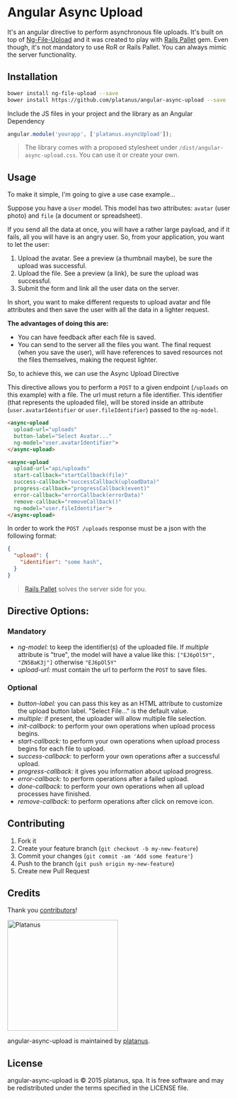 # Angular Async Upload

It's an angular directive to perform asynchronous file uploads. It's built on top of [Ng-File-Upload](https://github.com/danialfarid/ng-file-upload) and it was created to play with [Rails Pallet](https://github.com/platanus/rails_pallet) gem. Even though, it's not mandatory to use RoR or Rails Pallet. You can always mimic the server functionality.

## Installation

```bash
bower install ng-file-upload --save
bower install https://github.com/platanus/angular-async-upload --save
```

Include the JS files in your project and the library as an Angular Dependency

```javascript
angular.module('yourapp', ['platanus.asyncUpload']);
```

> The library comes with a proposed stylesheet under `/dist/angular-async-upload.css`. You can use it or
> create your own.

## Usage

To make it simple, I'm going to give a use case example...

Suppose you have a `User` model. This model has two attributes: `avatar` (user photo) and `file` (a document or spreadsheet).

If you send all the data at once, you will have a rather large payload, and if it fails, all you will have is an angry user. So, from your application, you want to let the user:

1. Upload the avatar. See a preview (a thumbnail maybe), be sure the upload was successful.
2. Upload the  file. See a preview (a link), be sure the upload was successful.
3. Submit the form and link all the user data on the server.

In short, you want to make different requests to upload avatar and file attributes and then save the user with all the data in a lighter request.

**The advantages of doing this are:**

- You can have feedback after each file is saved.
- You can send to the server all the files you want. The final request (when you save the user), will have references to saved resources not the files themselves, making the request lighter.

So, to achieve this, we can use the Async Upload Directive

This directive allows you to perform a `POST` to a given endpoint (`/uploads` on this example) with a file. The url must return a file identifier. This identifier (that represents the uploaded file), will be stored inside an attribute (`user.avatarIdentifier` or `user.fileIdentifier`) passed to the `ng-model`.

```html
<async-upload
  upload-url="uploads"
  button-label="Select Avatar..."
  ng-model="user.avatarIdentifier">
</async-upload>

<async-upload
  upload-url="api/uploads"
  start-callback="startCallback(file)"
  success-callback="successCallback(uploadData)"
  progress-callback="progressCallback(event)"
  error-callback="errorCallback(errorData)"
  remove-callback="removeCallback()"
  ng-model="user.fileIdentifier">
</async-upload>
```

In order to work the `POST /uploads` response must be a json with the following format:

```json
{
  "upload": {
    "identifier": "some hash",
  }
}
```
> [Rails Pallet](https://github.com/platanus/rails_pallet) solves the server side for you.

## Directive Options:

### Mandatory

- *ng-model:* to keep the identifier(s) of the uploaded file. If *multiple* attribute is "true", the model will have a value like this: `["EJ6pOl5Y", "ZN5BaK3j"]` otherwise `"EJ6pOl5Y"`
- *upload-url:* must contain the url to perform the `POST` to save files.

### Optional

- *button-label:* you can pass this key as an HTML attribute to customize the upload button label. "Select File..." is the default value.
- *multiple:* if present, the uploader will allow multiple file selection.
- *init-callback:* to perform your own operations when upload process begins.
- *start-callback:* to perform your own operations when upload process begins for each file to upload.
- *success-callback:* to perform your own operations after a successful upload.
- *progress-callback:* it gives you information about upload progress.
- *error-callback:* to perform operations after a failed upload.
- *done-callback:* to perform your own operations when all upload processes have finished.
- *remove-callback:* to perform operations after click on remove icon.

## Contributing

1. Fork it
2. Create your feature branch (`git checkout -b my-new-feature`)
3. Commit your changes (`git commit -am 'Add some feature'`)
4. Push to the branch (`git push origin my-new-feature`)
5. Create new Pull Request

## Credits

Thank you [contributors](https://github.com/platanus/angular-async-upload/graphs/contributors)!

<img src="http://platan.us/gravatar_with_text.png" alt="Platanus" width="250"/>

angular-async-upload is maintained by [platanus](http://platan.us).

## License

angular-async-upload is © 2015 platanus, spa. It is free software and may be redistributed under the terms specified in the LICENSE file.
